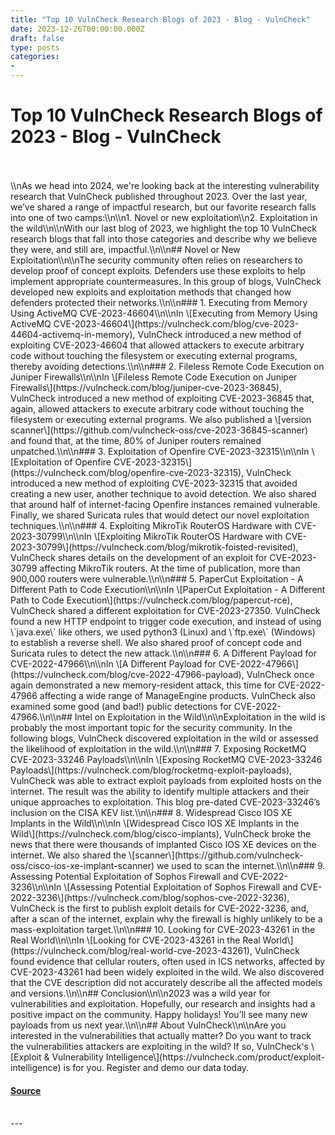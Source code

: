 ```yaml
---
title: "Top 10 VulnCheck Research Blogs of 2023 - Blog - VulnCheck"
date: 2023-12-26T00:00:00.000Z
draft: false
type: posts
categories: 
- 
---
```

# Top 10 VulnCheck Research Blogs of 2023 - Blog - VulnCheck

<br/>

<br/>
\\nAs we head into 2024, we're looking back at the interesting vulnerability research that VulnCheck published throughout 2023. Over the last year, we’ve shared a range of impactful research, but our favorite research falls into one of two camps:\\n\\n1. Novel or new exploitation\\n2. Exploitation in the wild\\n\\nWith our last blog of 2023, we highlight the top 10 VulnCheck research blogs that fall into those categories and describe why we believe they were, and still are, impactful.\\n\\n## Novel or New Exploitation\\n\\nThe security community often relies on researchers to develop proof of concept exploits. Defenders use these exploits to help implement appropriate countermeasures. In this group of blogs, VulnCheck developed new exploits and exploitation methods that changed how defenders protected their networks.\\n\\n### 1. Executing from Memory Using ActiveMQ CVE-2023-46604\\n\\nIn \[Executing from Memory Using ActiveMQ CVE-2023-46604\](https://vulncheck.com/blog/cve-2023-44604-activemq-in-memory), VulnCheck introduced a new method of exploiting CVE-2023-46604 that allowed attackers to execute arbitrary code without touching the filesystem or executing external programs, thereby avoiding detections.\\n\\n### 2. Fileless Remote Code Execution on Juniper Firewalls\\n\\nIn \[Fileless Remote Code Execution on Juniper Firewalls\](https://vulncheck.com/blog/juniper-cve-2023-36845), VulnCheck introduced a new method of exploiting CVE-2023-36845 that, again, allowed attackers to execute arbitrary code without touching the filesystem or executing external programs. We also published a \[version scanner\](https://github.com/vulncheck-oss/cve-2023-36845-scanner) and found that, at the time, 80% of Juniper routers remained unpatched.\\n\\n### 3. Exploitation of Openfire CVE-2023-32315\\n\\nIn \[Exploitation of Openfire CVE-2023-32315\](https://vulncheck.com/blog/openfire-cve-2023-32315), VulnCheck introduced a new method of exploiting CVE-2023-32315 that avoided creating a new user, another technique to avoid detection. We also shared that around half of internet-facing Openfire instances remained vulnerable. Finally, we shared Suricata rules that would detect our novel exploitation techniques.\\n\\n### 4. Exploiting MikroTik RouterOS Hardware with CVE-2023-30799\\n\\nIn \[Exploiting MikroTik RouterOS Hardware with CVE-2023-30799\](https://vulncheck.com/blog/mikrotik-foisted-revisited), VulnCheck shares details on the development of an exploit for CVE-2023-30799 affecting MikroTik routers. At the time of publication, more than 900,000 routers were vulnerable.\\n\\n### 5. PaperCut Exploitation - A Different Path to Code Execution\\n\\nIn \[PaperCut Exploitation - A Different Path to Code Execution\](https://vulncheck.com/blog/papercut-rce), VulnCheck shared a different exploitation for CVE-2023-27350. VulnCheck found a new HTTP endpoint to trigger code execution, and instead of using \`java.exe\` like others, we used python3 (Linux) and \`ftp.exe\` (Windows) to establish a reverse shell. We also shared proof of concept code and Suricata rules to detect the new attack.\\n\\n### 6. A Different Payload for CVE-2022-47966\\n\\nIn \[A Different Payload for CVE-2022-47966\](https://vulncheck.com/blog/cve-2022-47966-payload), VulnCheck once again demonstrated a new memory-resident attack, this time for CVE-2022-47966 affecting a wide range of ManageEngine products. VulnCheck also examined some good (and bad!) public detections for CVE-2022-47966.\\n\\n## Intel on Exploitation in the Wild\\n\\nExploitation in the wild is probably the most important topic for the security community. In the following blogs, VulnCheck discovered exploitation in the wild or assessed the likelihood of exploitation in the wild.\\n\\n### 7. Exposing RocketMQ CVE-2023-33246 Payloads\\n\\nIn \[Exposing RocketMQ CVE-2023-33246 Payloads\](https://vulncheck.com/blog/rocketmq-exploit-payloads), VulnCheck was able to extract exploit payloads from exploited hosts on the internet. The result was the ability to identify multiple attackers and their unique approaches to exploitation. This blog pre-dated CVE-2023-33246’s inclusion on the CISA KEV list.\\n\\n### 8. Widespread Cisco IOS XE Implants in the Wild\\n\\nIn \[Widespread Cisco IOS XE Implants in the Wild\](https://vulncheck.com/blog/cisco-implants), VulnCheck broke the news that there were thousands of implanted Cisco IOS XE devices on the internet. We also shared the \[scanner\](https://github.com/vulncheck-oss/cisco-ios-xe-implant-scanner) we used to scan the internet.\\n\\n### 9. Assessing Potential Exploitation of Sophos Firewall and CVE-2022-3236\\n\\nIn \[Assessing Potential Exploitation of Sophos Firewall and CVE-2022-3236\](https://vulncheck.com/blog/sophos-cve-2022-3236), VulnCheck is the first to publish exploit details for CVE-2022-3236, and, after a scan of the internet, explain why the firewall is highly unlikely to be a mass-exploitation target.\\n\\n### 10. Looking for CVE-2023-43261 in the Real World\\n\\nIn \[Looking for CVE-2023-43261 in the Real World\](https://vulncheck.com/blog/real-world-cve-2023-43261), VulnCheck found evidence that cellular routers, often used in ICS networks, affected by CVE-2023-43261 had been widely exploited in the wild. We also discovered that the CVE description did not accurately describe all the affected models and versions.\\n\\n## Conclusion\\n\\n2023 was a wild year for vulnerabilities and exploitation. Hopefully, our research and insights had a positive impact on the community. Happy holidays! You’ll see many new payloads from us next year.\\n\\n## About VulnCheck\\n\\nAre you interested in the vulnerabilities that actually matter? Do you want to track the vulnerabilities attackers are exploiting in the wild? If so, VulnCheck's \[Exploit & Vulnerability Intelligence\](https://vulncheck.com/product/exploit-intelligence) is for you. Register and demo our data today.

#### [Source](https://vulncheck.com/blog/top-10-2023)

<br/>
---
